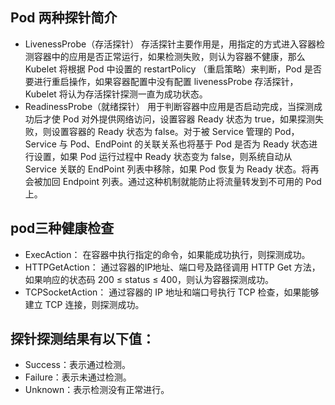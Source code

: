 Pod 两种探针简介
---
- LivenessProbe（存活探针） 存活探针主要作用是，用指定的方式进入容器检测容器中的应用是否正常运行，如果检测失败，则认为容器不健康，那么 Kubelet 将根据 Pod 中设置的 restartPolicy （重启策略）来判断，Pod 是否要进行重启操作，如果容器配置中没有配置 livenessProbe 存活探针，Kubelet 将认为存活探针探测一直为成功状态。
- ReadinessProbe（就绪探针） 用于判断容器中应用是否启动完成，当探测成功后才使 Pod 对外提供网络访问，设置容器 Ready 状态为 true，如果探测失败，则设置容器的 Ready 状态为 false。对于被 Service 管理的 Pod，Service 与 Pod、EndPoint 的关联关系也将基于 Pod 是否为 Ready 状态进行设置，如果 Pod 运行过程中 Ready 状态变为 false，则系统自动从 Service 关联的 EndPoint 列表中移除，如果 Pod 恢复为 Ready 状态。将再会被加回 Endpoint 列表。通过这种机制就能防止将流量转发到不可用的 Pod 上。

pod三种健康检查
---
- ExecAction： 在容器中执行指定的命令，如果能成功执行，则探测成功。
- HTTPGetAction： 通过容器的IP地址、端口号及路径调用 HTTP Get 方法，如果响应的状态码 200 ≤ status ≤ 400，则认为容器探测成功。
- TCPSocketAction： 通过容器的 IP 地址和端口号执行 TCP 检查，如果能够建立 TCP 连接，则探测成功。

探针探测结果有以下值：
---
- Success：表示通过检测。
- Failure：表示未通过检测。
- Unknown：表示检测没有正常进行。
